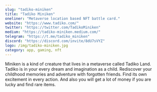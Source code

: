 ```yaml
---
slug: "tadiko-miniken"
title: "Tadiko Miniken"
oneliner: "Metaverse location based NFT battle card."
website: "https://www.tadiko.com/"
twitter: "https://twitter.com/TadikoMiniken"
medium: "https://tadiko-miniken.medium.com/"
telegram: "https://t.me/tadiko_miniken"
discord: "https://discord.com/invite/8dU7sVYZ"
logo: /img/tadiko-miniken.jpg
category: app, gaming, nft
---
```


Miniken is a kind of creature that lives in a metaverse called Tadiko Land. Tadiko is in your every dream and imagination as a child. Rediscover your childhood memories and adventure with forgotten friends. Find its own excitement in every action. And also you will get a lot of money if you are lucky and find rare items.